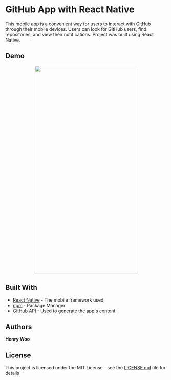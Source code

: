 # GitHub App with React Native

This mobile app is a convenient way for users to interact with GitHub through their mobile devices.
Users can look for GitHub users, find repositories, and view their notifications.
Project was built using React Native.

## Demo

<p align="center">
<img src="./readme_resources/login_and_profile.gif" width="320" height="650" />
</p>

## Built With

* [React Native](https://facebook.github.io/react-native/) - The mobile framework used
* [npm](https://www.npmjs.com/) - Package Manager
* [GitHub API](https://developer.github.com/v3/) - Used to generate the app's content

## Authors

**Henry Woo**

## License

This project is licensed under the MIT License - see the [LICENSE.md](LICENSE.md) file for details
